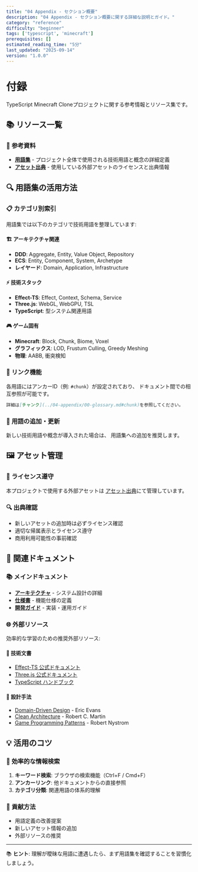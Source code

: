 ```yaml
---
title: "04 Appendix - セクション概要"
description: "04 Appendix - セクション概要に関する詳細な説明とガイド。"
category: "reference"
difficulty: "beginner"
tags: ['typescript', 'minecraft']
prerequisites: []
estimated_reading_time: "5分"
last_updated: "2025-09-14"
version: "1.0.0"
---
```


# 付録

TypeScript Minecraft Cloneプロジェクトに関する参考情報とリソース集です。

## 📚 リソース一覧

### 📖 **参考資料**
- **[用語集](00-glossary.md)** - プロジェクト全体で使用される技術用語と概念の詳細定義
- **[アセット出典](01-asset-sources.md)** - 使用している外部アセットのライセンスと出典情報

## 🔍 用語集の活用方法

### 📋 **カテゴリ別索引**
用語集では以下のカテゴリで技術用語を整理しています:

#### 🏗️ **アーキテクチャ関連**
- **DDD**: Aggregate, Entity, Value Object, Repository
- **ECS**: Entity, Component, System, Archetype
- **レイヤード**: Domain, Application, Infrastructure

#### ⚡ **技術スタック**
- **Effect-TS**: Effect, Context, Schema, Service
- **Three.js**: WebGL, WebGPU, TSL
- **TypeScript**: 型システム関連用語

#### 🎮 **ゲーム固有**
- **Minecraft**: Block, Chunk, Biome, Voxel
- **グラフィックス**: LOD, Frustum Culling, Greedy Meshing
- **物理**: AABB, 衝突検知

### 🔗 **リンク機能**
各用語にはアンカーID（例: `#chunk`）が設定されており、
ドキュメント間での相互参照が可能です。

```markdown
詳細は[チャンク](../04-appendix/00-glossary.md#chunk)を参照してください。
```

### 📝 **用語の追加・更新**
新しい技術用語や概念が導入された場合は、
用語集への追加を推奨します。

## 🖼️ アセット管理

### 📄 **ライセンス遵守**
本プロジェクトで使用する外部アセットは
[アセット出典](01-asset-sources.md)にて管理しています。

### 🔍 **出典確認**
- 新しいアセットの追加時は必ずライセンス確認
- 適切な帰属表示とライセンス遵守
- 商用利用可能性の事前確認

## 🔗 関連ドキュメント

### 📚 **メインドキュメント**
- **[アーキテクチャ](../01-architecture/)** - システム設計の詳細
- **[仕様書](../02-specifications/)** - 機能仕様の定義
- **[開発ガイド](../03-guides/)** - 実装・運用ガイド

### 🌐 **外部リソース**
効率的な学習のための推奨外部リソース:

#### 📘 **技術文書**
- [Effect-TS 公式ドキュメント](https://effect.website/)
- [Three.js 公式ドキュメント](https://threejs.org/docs/)
- [TypeScript ハンドブック](https://www.typescriptlang.org/docs/)

#### 📖 **設計手法**
- [Domain-Driven Design](https://www.amazon.com/dp/0321125215) - Eric Evans
- [Clean Architecture](https://www.amazon.com/dp/0134494164) - Robert C. Martin
- [Game Programming Patterns](https://gameprogrammingpatterns.com/) - Robert Nystrom

## 💡 活用のコツ

### 🎯 **効率的な情報検索**
1. **キーワード検索**: ブラウザの検索機能（Ctrl+F / Cmd+F）
2. **アンカーリンク**: 他ドキュメントからの直接参照
3. **カテゴリ分類**: 関連用語の体系的理解

### 📝 **貢献方法**
- 用語定義の改善提案
- 新しいアセット情報の追加
- 外部リソースの推奨

---

📚 **ヒント**: 理解が曖昧な用語に遭遇したら、まず用語集を確認することを習慣化しましょう。